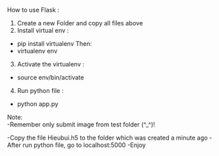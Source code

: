 How to use Flask :
1. Create a new Folder and copy all files above
2. Install virtual env : 
  - pip install virtualenv
  Then:
  - virtualenv env
3. Activate the virtualenv :
  - source env/bin/activate
4. Run python file :
  - python app.py

Note:  
-Remember only submit image from test folder (^_^)!

-Copy the file Hieubui.h5 to the folder which was created a minute ago
-After run python file, go to localhost:5000
-Enjoy
